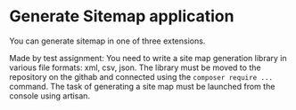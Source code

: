 # Generate Sitemap application
You can generate sitemap in one of three extensions.

Made by test assignment:
You need to write a site map generation library in various file formats: xml, csv, json.
The library must be moved to the repository on the githab and connected using the `composer require ...` command.
The task of generating a site map must be launched from the console using artisan.